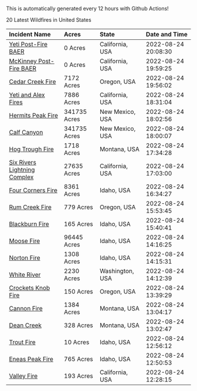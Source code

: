 This is automatically generated every 12 hours with Github Actions!

20 Latest Wildfires in United States

 | Incident Name | Acres | State | Date and Time |
|:---|:---|:---|:---|
| [Yeti Post-Fire BAER](https://inciweb.nwcg.gov/incident/8347/) | 0 Acres | California, USA | 2022-08-24 20:08:30 |
| [McKinney Post-Fire BAER](https://inciweb.nwcg.gov/incident/8345/) | 0 Acres | California, USA | 2022-08-24 19:59:25 |
| [Cedar Creek Fire](https://inciweb.nwcg.gov/incident/8307/) | 7172 Acres | Oregon, USA | 2022-08-24 19:56:02 |
| [Yeti and Alex Fires](https://inciweb.nwcg.gov/incident/8299/) | 7886 Acres | California, USA | 2022-08-24 18:31:04 |
| [Hermits Peak Fire](https://inciweb.nwcg.gov/incident/8049/) | 341735 Acres | New Mexico, USA | 2022-08-24 18:02:56 |
| [Calf Canyon](https://inciweb.nwcg.gov/incident/8069/) | 341735 Acres | New Mexico, USA | 2022-08-24 18:00:07 |
| [Hog Trough Fire](https://inciweb.nwcg.gov/incident/8258/) | 1718 Acres | Montana, USA | 2022-08-24 17:34:28 |
| [Six Rivers Lightning Complex](https://inciweb.nwcg.gov/incident/8312/) | 27635 Acres | California, USA | 2022-08-24 17:03:00 |
| [Four Corners Fire](https://inciweb.nwcg.gov/incident/8331/) | 8361 Acres | Idaho, USA | 2022-08-24 16:34:27 |
| [Rum Creek Fire](https://inciweb.nwcg.gov/incident/8348/) | 779 Acres | Oregon, USA | 2022-08-24 15:53:45 |
| [Blackburn Fire](https://inciweb.nwcg.gov/incident/8351/) | 165 Acres | Idaho, USA | 2022-08-24 15:40:41 |
| [Moose Fire](https://inciweb.nwcg.gov/incident/8249/) | 96445 Acres | Idaho, USA | 2022-08-24 14:16:25 |
| [Norton Fire](https://inciweb.nwcg.gov/incident/8308/) | 1308 Acres | Idaho, USA | 2022-08-24 14:15:31 |
| [White River ](https://inciweb.nwcg.gov/incident/8329/) | 2230 Acres | Washington, USA | 2022-08-24 14:12:39 |
| [Crockets Knob Fire](https://inciweb.nwcg.gov/incident/8355/) | 150 Acres | Oregon, USA | 2022-08-24 13:39:29 |
| [Cannon Fire](https://inciweb.nwcg.gov/incident/8326/) | 1384 Acres | Montana, USA | 2022-08-24 13:04:17 |
| [Dean Creek](https://inciweb.nwcg.gov/incident/8330/) | 328 Acres | Montana, USA | 2022-08-24 13:02:47 |
| [Trout Fire](https://inciweb.nwcg.gov/incident/8356/) | 10 Acres | Idaho, USA | 2022-08-24 12:56:12 |
| [Eneas Peak Fire](https://inciweb.nwcg.gov/incident/8338/) | 765 Acres | Idaho, USA | 2022-08-24 12:50:53 |
| [Valley Fire](https://inciweb.nwcg.gov/incident/8352/) | 193 Acres | California, USA | 2022-08-24 12:28:15 |
